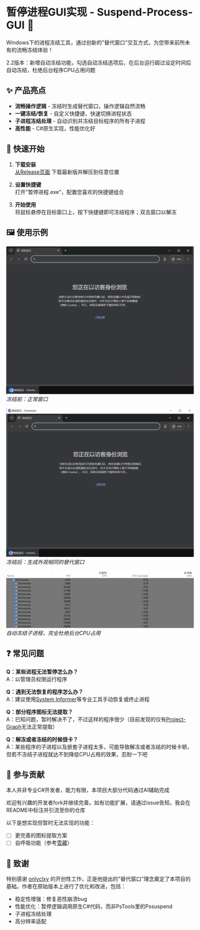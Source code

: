 # 暂停进程GUI实现 - Suspend-Process-GUI 🚀

Windows下的进程冻结工具，通过创新的"替代窗口"交互方式，为您带来前所未有的流畅冻结体验！

2.2版本：新增自动冻结功能，勾选自动冻结选项后，在后台运行超过设定时间后自动冻结，杜绝后台程序CPU占用问题

## ✨ 产品亮点

- **流畅操作逻辑** - 冻结时生成替代窗口，操作逻辑自然流畅
- **一键冻结/恢复** - 自定义快捷键，快速切换进程状态
- **子进程冻结处理** - 自动识别并冻结目标程序的所有子进程
- **高性能** - C#原生实现，性能优化好

## 🚀 快速开始

1. **下载安装**  
   [从Release页面](https://github.com/your-repo/releases) 下载最新版并解压到任意位置

2. **设置快捷键**  
   打开"暂停进程.exe"，配置您喜欢的快捷键组合

3. **开始使用**  
   将鼠标悬停在目标窗口上，按下快捷键即可冻结程序；双击窗口以解冻

## 🖼️ 使用示例
![正常状态](assets/正常状态.png)  
*冻结前：正常窗口*

![冻结状态](assets/冻结状态.png)  
*冻结后：生成外观相同的替代窗口*

![冻结子进程](assets/冻结子进程.png)  
*自动冻结子进程，完全杜绝后台CPU占用*

## ❓ 常见问题

**Q：某些进程无法暂停怎么办？**  
A：以管理员权限运行程序

**Q：遇到无法恢复的程序怎么办？**  
A：建议使用[System Informer](https://github.com/winsiderss/systeminformer)等专业工具手动恢复或终止进程

**Q：部分程序图标无法提取？**  
A：已知问题，暂时解决不了，不过这样的程序很少（目前发现的仅有[Project-Graph](https://github.com/LiRenTech/project-graph)无法正常提取）

**Q：解冻或者冻结的时候很卡？**  
A：某些程序的子进程以及嵌套子进程太多，可能导致解冻或者冻结的时候卡顿，但若不冻结子进程就达不到降低CPU占用的效果，忍耐一下吧

## 🌱 参与贡献

本人并非专业C#开发者，能力有限，本项目大部分代码通过AI辅助完成

欢迎有兴趣的开发者fork并继续完善。如有功能扩展，请通过issue告知，我会在README中标注并引流至你的仓库

以下是想实现但暂时无法实现的功能：

- [ ] 更完善的图标提取方案
- [ ] 自呼吸功能（参考[雪藏](https://github.com/superDMS/HsFreezer-Hidden-in-the-snow-)）

## 🙏 致谢

特别感谢 [onlyclxy](https://github.com/onlyclxy) 的开创性工作，正是他提出的"替代窗口"理念奠定了本项目的基础。作者在原始版本上进行了优化和改进，包括：

- 稳定性增强：修复恶性崩溃bug
- 性能优化：暂停逻辑调用原生C#代码，而非PsTools里的Pssuspend
- 子进程冻结处理
- 高分辨率适配